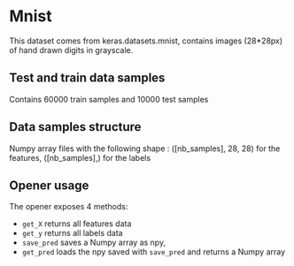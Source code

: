 # Mnist

This dataset comes from keras.datasets.mnist, contains images (28*28px) of hand drawn digits in grayscale.

## Test and train data samples

Contains 60000 train samples and 10000 test samples

## Data samples structure

Numpy array files with the following shape : (\[nb_samples\], 28, 28) for the features,  (\[nb_samples\],) for the labels

## Opener usage

The opener exposes 4 methods:
* `get_X` returns all features data
* `get_y` returns all labels data
* `save_pred` saves a Numpy array as npy,
* `get_pred` loads the npy saved with `save_pred` and returns a Numpy array
